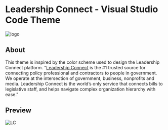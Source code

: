# Leadership Connect - Visual Studio Code Theme

![logo](https://github.com/mmichaud3/leadership-connect/assets/51766819/7da3de5a-66bc-4a14-8046-4605e66269f1)

## About

This theme is inspired by the color scheme used to design the Leadership Connect platform.
"[Leadership Connect](https://www.leadershipconnect.io/) is the #1 trusted source for connecting policy professional and contractors to people in government. We operate at the intersection of government, business, nonprofits and media. Leadership Connect is the world’s only service that connects bills to legislative staff, and helps navigate complex organization hierarchy with ease."

## Preview

![LC ]([https://github.com/mmichaud3/leadership-connect/assets/51766819/166dba58-f321-49f8-8d40-f7fddf2b336](https://github.com/mmichaud3/leadership-connect/assets/51766819/050cb5d0-2d9f-4eed-8914-9fa223e9000e)https://github.com/mmichaud3/leadership-connect/assets/51766819/050cb5d0-2d9f-4eed-8914-9fa223e9000e3)

